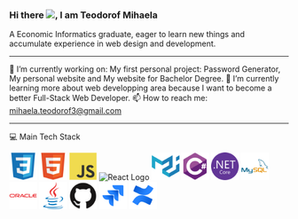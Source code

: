 ### Hi there <img src="https://raw.githubusercontent.com/MartinHeinz/MartinHeinz/master/wave.gif" width="30px">, I am Teodorof Mihaela
A Economic Informatics graduate, eager to learn new things and accumulate experience in web design and development.

---
🔭 I’m currently working on: My first personal project: Password Generator, My personal website and My website for Bachelor Degree.
🌱 I’m currently learning more about web developping area because I want to become a better Full-Stack Web Developer.
📫 How to reach me: mihaela.teodorof3@gmail.com

---
💻 Main Tech Stack

<img src="https://github.com/devicons/devicon/blob/master/icons/css3/css3-original.svg" alt="CSS3  Logo" width="50px" height="50px">
<img src="https://github.com/devicons/devicon/blob/master/icons/html5/html5-original.svg" alt="HTML5 Logo" width="50px" height="50px">
<img src="https://github.com/devicons/devicon/blob/master/icons/javascript/javascript-original.svg" alt="JavaScript Logo" width="50px" height="50px">
<img src="https://github.com/devicons/devicon/tree/master/icons/react" alt="React Logo" width="50px" height="50px">
<img src="https://github.com/devicons/devicon/blob/master/icons/materialui/materialui-original.svg" alt="Material UI Logo" width="50px" height="50px">
<img src="https://github.com/devicons/devicon/blob/master/icons/csharp/csharp-original.svg" alt="C# Logo" width="50px" height="50px">
<img src="https://github.com/devicons/devicon/blob/master/icons/dotnetcore/dotnetcore-original.svg" alt=".Net Core Logo" width="50px" height="50px">
<img src="https://github.com/devicons/devicon/blob/master/icons/mysql/mysql-original-wordmark.svg" alt="MySQL  Logo" width="50px" height="50px">
<img src="https://github.com/devicons/devicon/blob/master/icons/oracle/oracle-original.svg" alt="MySQL  Logo" width="50px" height="50px">
<img src="https://github.com/devicons/devicon/blob/master/icons/java/java-original.svg" alt="Java Logo" width="50px" height="50px">
<img src="https://github.com/devicons/devicon/blob/master/icons/github/github-original.svg" alt="GitHub Logo" width="50px" height="50px">
<img src="https://github.com/devicons/devicon/blob/master/icons/jira/jira-original.svg" alt="Jira Logo" width="50px" height="50px">
<img src="https://github.com/devicons/devicon/blob/master/icons/confluence/confluence-original.svg" alt="Confluence Logo" width="50px" height="50px">



<!--
**teodorofmihaela/teodorofmihaela** is a ✨ _special_ ✨ repository because its `README.md` (this file) appears on your GitHub profile.

Here are some ideas to get you started:

- 🔭 I’m currently working on ...
- 🌱 I’m currently learning ...
- 👯 I’m looking to collaborate on ...
- 🤔 I’m looking for help with ...
- 💬 Ask me about ...
- 📫 How to reach me: ...
- 😄 Pronouns: ...
- ⚡ Fun fact: ...
-->
